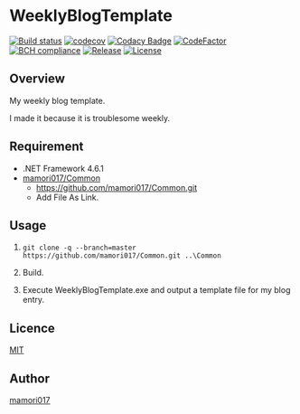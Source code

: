 # WeeklyBlogTemplate

[![Build status](https://ci.appveyor.com/api/projects/status/2adibjfnp4a55cuw?svg=true)](https://ci.appveyor.com/project/mamori017/weeklyblogtemplate)
[![codecov](https://codecov.io/gh/mamori017/WeeklyBlogTemplate/branch/master/graph/badge.svg)](https://codecov.io/gh/mamori017/WeeklyBlogTemplate)
[![Codacy Badge](https://api.codacy.com/project/badge/Grade/44aab32aa6bc4fe39c34a1e1d8487ae4)](https://www.codacy.com/app/mamori017/WeeklyBlogTemplate?utm_source=github.com&amp;utm_medium=referral&amp;utm_content=mamori017/WeeklyBlogTemplate&amp;utm_campaign=Badge_Grade)
[![CodeFactor](https://www.codefactor.io/repository/github/mamori017/weeklyblogtemplate/badge)](https://www.codefactor.io/repository/github/mamori017/weeklyblogtemplate)
[![BCH compliance](https://bettercodehub.com/edge/badge/mamori017/WeeklyBlogTemplate?branch=master)](https://bettercodehub.com/)
[![Release](https://img.shields.io/github/release/mamori017/WeeklyBlogTemplate.svg)](https://github.com/mamori017/WeeklyBlogTemplate/releases/latest)
[![License](https://img.shields.io/github/license/mamori017/WeeklyBlogTemplate.svg)](https://github.com/mamori017/WeeklyBlogTemplate/blob/master/LICENSE)

## Overview

My weekly blog template.

I made it because it is troublesome weekly.

## Requirement

- .NET Framework 4.6.1
- [mamori017/Common](https://github.com/mamori017/Common)
  - https://github.com/mamori017/Common.git
  - Add File As Link.

## Usage

1. ```git clone -q --branch=master https://github.com/mamori017/Common.git ..\Common```

1. Build.

1. Execute WeeklyBlogTemplate.exe and output a template file for my blog entry.

## Licence

[MIT](https://github.com/mamori017/WeeklyBlogTemplate/blob/master/LICENSE)

## Author

[mamori017](https://github.com/mamori017)